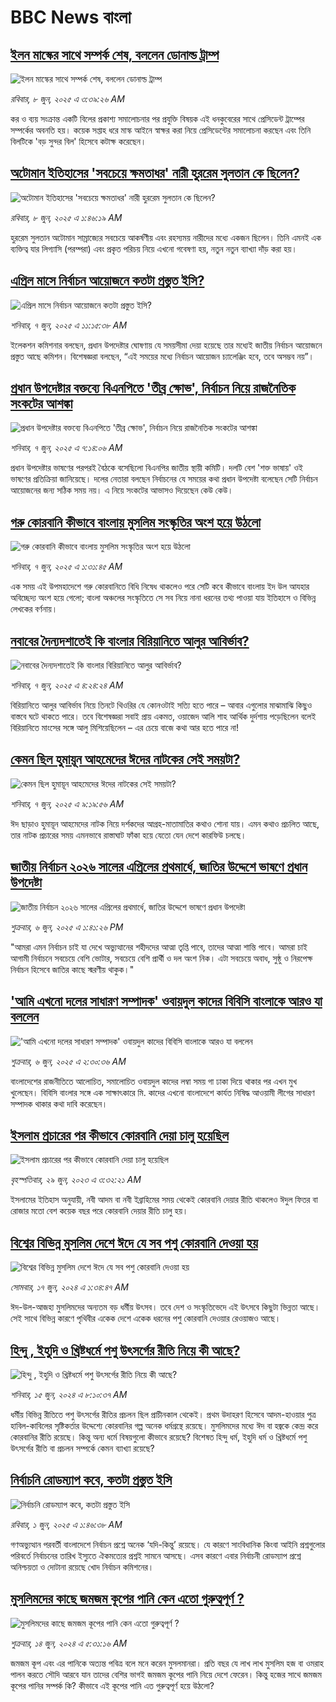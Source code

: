 # BBC News বাংলা## [ইলন মাস্কের সাথে সম্পর্ক শেষ, বললেন ডোনাল্ড ট্রাম্প](https://www.bbc.com/bengali/articles/czx0qgxlkw7o?at_campaign=githubrss)![ইলন মাস্কের সাথে সম্পর্ক শেষ, বললেন ডোনাল্ড ট্রাম্প](https://ichef.bbci.co.uk/ace/standard/240/cpsprodpb/52e1/live/43f5bc80-4417-11f0-b6e6-4ddb91039da1.jpg)_রবিবার, ৮ জুন, ২০২৫ এ ৩:৩৯:২৬ AM_কর ও ব্যয় সংক্রান্ত একটি বিলের প্রকাশ্য সমালোচনার পর প্রযুক্তি বিষয়ক এই ধনকুবেরের সাথে প্রেসিডেন্ট ট্রাম্পের সম্পর্কের অবনতি হয়। কয়েক সপ্তাহ ধরে মাস্ক আইনে স্বাক্ষর করা নিয়ে প্রেসিডেন্টের সমালোচনা করছেন এবং তিনি বিলটিকে 'বড় সুন্দর বিল' হিসেবে কটাক্ষ করেছেন।## [অটোমান ইতিহাসের 'সবচেয়ে ক্ষমতাধর' নারী হুররেম সুলতান কে ছিলেন?](https://www.bbc.com/bengali/articles/creqr0yy98zo?at_campaign=githubrss)![অটোমান ইতিহাসের 'সবচেয়ে ক্ষমতাধর' নারী হুররেম সুলতান কে ছিলেন?](https://ichef.bbci.co.uk/ace/standard/240/cpsprodpb/42ee/live/88e8a5e0-273a-11f0-8c66-ebf25fc2cfef.jpg)_রবিবার, ৮ জুন, ২০২৫ এ ১:৪৬:১৯ AM_হুররেম সুলতান অটোমান সাম্রাজ্যের সবচেয়ে আকর্ষণীয় এবং রহস্যময় নারীদের মধ্যে একজন ছিলেন। তিনি এমনই এক ব্যক্তিত্ব যার লিগ্যাসি (পরম্পরা) এবং প্রকৃত পরিচয় নিয়ে এখনো গবেষণা হয়, নতুন নতুন ব্যাখ্যা দাঁড় করা হয়।## [এপ্রিল মাসে নির্বাচন আয়োজনে কতটা প্রস্তুত ইসি?](https://www.bbc.com/bengali/articles/c4g2yjpe9lgo?at_campaign=githubrss)![এপ্রিল মাসে নির্বাচন আয়োজনে কতটা প্রস্তুত ইসি?](https://ichef.bbci.co.uk/ace/standard/240/cpsprodpb/41c0/live/89837970-438d-11f0-bace-e1270fc31f5e.jpg)_শনিবার, ৭ জুন, ২০২৫ এ ১১:১৫:৩৮ AM_ইলেকশন কমিশনার বলছেন, প্রধান উপদেষ্টার ঘোষণায় যে সময়সীমা দেয়া হয়েছে তার মধ্যেই জাতীয় নির্বাচন আয়োজনে প্রস্তুত আছে কমিশন। বিশেষজ্ঞরা বলছেন, “এই সময়ের মধ্যে নির্বাচন আয়োজন চ্যালেঞ্জিং হবে, তবে অসম্ভব নয়”।## [প্রধান উপদেষ্টার বক্তব্যে বিএনপিতে 'তীব্র ক্ষোভ', নির্বাচন নিয়ে রাজনৈতিক সংকটের আশঙ্কা](https://www.bbc.com/bengali/articles/c74nyvd3k12o?at_campaign=githubrss)![প্রধান উপদেষ্টার বক্তব্যে বিএনপিতে 'তীব্র ক্ষোভ', নির্বাচন নিয়ে রাজনৈতিক সংকটের আশঙ্কা](https://ichef.bbci.co.uk/ace/standard/240/cpsprodpb/75e4/live/89a774a0-436b-11f0-835b-310c7b938e84.jpg)_শনিবার, ৭ জুন, ২০২৫ এ ৭:১৪:০৬ AM_প্রধান উপদেষ্টার ভাষণের পরপরই বৈঠকে বসেছিলো বিএনপির জাতীয় স্থায়ী কমিটি। দলটি বেশ 'শক্ত ভাষায়' ওই ভাষণের প্রতিক্রিয়া জানিয়েছে। দলের নেতারা বলছেন নির্বাচনের যে সময়ের কথা প্রধান উপদেষ্টা বলেছেন সেটি নির্বাচন আয়োজনের জন্য সঠিক সময় নয়। এ নিয়ে সংকটের আভাসও দিয়েছেন কেউ কেউ।## [গরু কোরবানি কীভাবে বাংলায় মুসলিম সংস্কৃতির অংশ হয়ে উঠলো ](https://www.bbc.com/bengali/articles/c4gr7r58992o?at_campaign=githubrss)![গরু কোরবানি কীভাবে বাংলায় মুসলিম সংস্কৃতির অংশ হয়ে উঠলো ](https://ichef.bbci.co.uk/ace/standard/240/cpsprodpb/b116/live/91bdd740-3afd-11f0-96c3-cf669419a2b0.jpg)_শনিবার, ৭ জুন, ২০২৫ এ ১:৩১:৪৫ AM_এক সময় এই উপমহাদেশে গরু কোরবানিতে বিধি নিষেধ থাকলেও পরে সেটি কবে কীভাবে বাংলায় ইদ উল আযহার অবিচ্ছেদ্য অংশ হয়ে গেলো; বাংলা অঞ্চলের সংস্কৃতিতে সে সব নিয়ে নানা ধরনের তথ্য পাওয়া যায় ইতিহাসে ও বিভিন্ন লেখকের বর্ণনায়।## [নবাবের দৈন্যদশাতেই কি বাংলার বিরিয়ানিতে আলুর আবির্ভাব?](https://www.bbc.com/bengali/articles/cr7zmmljg5yo?at_campaign=githubrss)![নবাবের দৈন্যদশাতেই কি বাংলার বিরিয়ানিতে আলুর আবির্ভাব?](https://ichef.bbci.co.uk/ace/standard/240/cpsprodpb/5bf1/live/2ece1f20-3b78-11f0-8e6c-61934b4bd924.jpg)_শনিবার, ৭ জুন, ২০২৫ এ ৪:২৪:২৪ AM_বিরিয়ানিতে আলুর আবির্ভাব নিয়ে তিনটে থিওরির যে কোনওটাই সত্যি হতে পারে – আবার এগুলোর মাঝামাঝি কিছুও বাস্তবে ঘটে থাকতে পারে। তবে বিশেষজ্ঞরা সবাই প্রায় একমত, ওয়াজেদ আলি শাহ আর্থিক দুর্দশায় পড়েছিলেন বলেই বিরিয়ানিতে মাংসের সঙ্গে আলু মিশিয়েছিলেন – এর চেয়ে বাজে কথা আর হতে পারে না!## [কেমন ছিল হুমায়ূন আহমেদের ঈদের নাটকের সেই সময়টা?](https://www.bbc.com/bengali/articles/cx2j453zddgo?at_campaign=githubrss)![কেমন ছিল হুমায়ূন আহমেদের ঈদের নাটকের সেই সময়টা?](https://ichef.bbci.co.uk/ace/standard/240/cpsprodpb/efb6/live/bfc5e350-437f-11f0-88da-ad18448c06ba.jpg)_শনিবার, ৭ জুন, ২০২৫ এ ৯:১৯:৫৬ AM_ঈদ ছাড়াও হুমায়ূন আহমেদের নাটক নিয়ে দর্শকদের আগ্রহ-মাতামাতির কথাও শোনা যায়। এমন কথাও প্রচলিত আছে, তার নাটক প্রচারের সময় এমনভাবে রাস্তাঘাট ফাঁকা হয়ে যেতো যেন দেশে কারফিউ চলছে।## [জাতীয় নির্বাচন ২০২৬ সালের এপ্রিলের প্রথমার্ধে, জাতির উদ্দেশে ভাষণে প্রধান উপদেষ্টা](https://www.bbc.com/bengali/articles/c4gryx5v3glo?at_campaign=githubrss)![জাতীয় নির্বাচন ২০২৬ সালের এপ্রিলের প্রথমার্ধে, জাতির উদ্দেশে ভাষণে প্রধান উপদেষ্টা](https://ichef.bbci.co.uk/ace/standard/240/cpsprodpb/b576/live/39f4fdf0-42e0-11f0-bace-e1270fc31f5e.jpg)_শুক্রবার, ৬ জুন, ২০২৫ এ ১:৪১:২৬ PM_"আমরা এমন নির্বাচন চাই যা দেখে অভ্যুত্থানের শহীদদের আত্মা তৃপ্তি পাবে, তাদের আত্মা শান্তি পাবে। আমরা চাই আগামী নির্বাচনে সবচেয়ে বেশি ভোটার, সবচেয়ে বেশি প্রার্থী ও দল অংশ নিক। এটা সবচেয়ে অবাধ, সুষ্ঠু ও নিরপেক্ষ নির্বাচন হিসেবে জাতির কাছে স্মরণীয় থাকুক।"## ['আমি এখনো দলের সাধারণ সম্পাদক'  ওবায়দুল কাদের বিবিসি বাংলাকে আরও যা বললেন](https://www.bbc.com/bengali/articles/c98prgpl56do?at_campaign=githubrss)!['আমি এখনো দলের সাধারণ সম্পাদক'  ওবায়দুল কাদের বিবিসি বাংলাকে আরও যা বললেন](https://ichef.bbci.co.uk/ace/standard/240/cpsprodpb/dcdd/live/81faebd0-421f-11f0-bace-e1270fc31f5e.jpg)_শুক্রবার, ৬ জুন, ২০২৫ এ ২:৩০:৩৬ AM_বাংলাদেশের রাজনীতিতে আলোচিত, সমালোচিত ওবায়দুল কাদের লম্বা সময় গা ঢাকা দিয়ে থাকার পর এখন মুখ খুলেছেন। বিবিসি বাংলার সঙ্গে এক সাক্ষাৎকারে মি. কাদের এখনো বাংলাদেশে কার্যত নিষিদ্ধ আওয়ামী লীগের সাধারণ সম্পাদক থাকার কথা দাবি করেছেন।## [ইসলাম প্রচারের পর কীভাবে কোরবানি দেয়া চালু হয়েছিল](https://www.bbc.com/bengali/articles/c4n94jv8gn5o?at_campaign=githubrss)![ইসলাম প্রচারের পর কীভাবে কোরবানি দেয়া চালু হয়েছিল](https://ichef.bbci.co.uk/ace/standard/240/cpsprodpb/5867/live/ccd48d20-14fc-11ee-816c-eb33efffe2a0.jpg)_বৃহস্পতিবার, ২৯ জুন, ২০২৩ এ ৩:৩২:২১ AM_ইসলামের ইতিহাস অনুযায়ী, নবী আদম বা নবী ইব্রাহিমের সময় থেকেই কোরবানি দেয়ার রীতি থাকলেও ঈদুল ফিতর বা রোজার মতো বেশ কয়েক বছর পরে কোরবানি দেয়ার রীতি চালু হয়।## [বিশ্বের বিভিন্ন মুসলিম দেশে ঈদে যে সব পশু কোরবানি দেওয়া হয়](https://www.bbc.com/bengali/articles/cw00273x4g6o?at_campaign=githubrss)![বিশ্বের বিভিন্ন মুসলিম দেশে ঈদে যে সব পশু কোরবানি দেওয়া হয়](https://ichef.bbci.co.uk/ace/standard/240/cpsprodpb/93f5/live/12e84010-2bcf-11ef-a88c-091dd981830a.jpg)_সোমবার, ১৭ জুন, ২০২৪ এ ১:৩৪:৪৭ AM_ঈদ-উল-আজহা মুসলিমদের অন্যতম বড় ধর্মীয় উৎসব। তবে দেশ ও সংস্কৃতিভেদে এই উৎসবে কিছুটা ভিন্নতা আছে। সেই সাথে বিভিন্ন কারণে পৃথিবীর একেক দেশে একেক ধরনের পশু কোরবানি দেওয়ার রেওয়াজও আছে।## [হিন্দু , ইহুদি ও খ্রিষ্টধর্মে পশু উৎসর্গের রীতি নিয়ে কী আছে?](https://www.bbc.com/bengali/articles/cyxxpnyl9geo?at_campaign=githubrss)![হিন্দু , ইহুদি ও খ্রিষ্টধর্মে পশু উৎসর্গের রীতি নিয়ে কী আছে?](https://ichef.bbci.co.uk/ace/standard/240/cpsprodpb/4e14/live/880d8b70-255d-11ef-b3df-572685bc76f0.jpg)_শনিবার, ১৫ জুন, ২০২৪ এ ৮:১০:৩৭ AM_ধর্মীয় বিভিন্ন রীতিতে পশু উৎসর্গের রীতির প্রচলন ছিল প্রাচীনকাল থেকেই। প্রথম উদাহরণ হিসেবে আদম-হাওয়ার পুত্র হাবিল-কাবিলের সৃষ্টিকর্তার উদ্দেশ্যে কোরবানির গল্প অনেক ধর্মগ্রন্থে রয়েছে। মুসলিমদের মধ্যে ঈদ বা হজ্বকে কেন্দ্র করে কোরবানির রীতি রয়েছে। কিন্তু অন্য ধর্মে বিষয়গুলো কীভাবে রয়েছে? বিশেষত হিন্দু ধর্ম, ইহুদি ধর্ম ও খ্রিষ্টধর্মে পশু উৎসর্গের রীতি বা প্রচলন সম্পর্কে কেমন ব্যাখ্যা রয়েছে?## [নির্বাচনি রোডম্যাপ কবে, কতটা প্রস্তুত ইসি](https://www.bbc.com/bengali/articles/c1wdw2g4p2vo?at_campaign=githubrss)![নির্বাচনি রোডম্যাপ কবে, কতটা প্রস্তুত ইসি](https://ichef.bbci.co.uk/ace/standard/240/cpsprodpb/5c7f/live/722040a0-2b5b-11f0-8f57-b7237f6a66e6.jpg)_রবিবার, ১ জুন, ২০২৫ এ ১:৪৬:৩৮ AM_গণঅভ্যুত্থান পরবর্তী বাংলাদেশে নির্বাচন প্রশ্নে অনেক ‘যদি-কিন্তু’ রয়েছে। যে কারণে সাংবিধানিক কিংবা আইনি প্রশ্নগুলোর পরিবর্তে নির্বাচনের তারিখ ইস্যুতে ঐকমত্যের প্রশ্নই সামনে আসছে। এসব কারণে এবার নির্বাচনী রোডম্যাপ প্রশ্নে অনিশ্চয়তা ও দোটানা রয়েছে খোদ নির্বাচন কমিশনের।## [মুসলিমদের কাছে জমজম কূপের পানি কেন এতো গুরুত্বপূর্ণ ?](https://www.bbc.com/bengali/articles/cd11r0g4564o?at_campaign=githubrss)![মুসলিমদের কাছে জমজম কূপের পানি কেন এতো গুরুত্বপূর্ণ ?](https://ichef.bbci.co.uk/ace/standard/240/cpsprodpb/e431/live/e3d2efb0-2a10-11ef-b3b8-ed2dd2d12607.jpg)_শুক্রবার, ১৪ জুন, ২০২৪ এ ৫:৩১:১৬ AM_জমজম কূপ এবং এর পানিকে অত্যন্ত পবিত্র বলে মনে করেন মুসলমানরা। প্রতি বছর যে লাখ লাখ মুসলিম হজ বা ওমরাহ পালন করতে সৌদি আরবে যান তাদের বেশির ভাগই জমজম কূপের পানি নিয়ে দেশে ফেরেন। কিন্তু হজের সাথে জমজম কূপের পানির সম্পর্ক কি? কীভাবে এই কূপের পানি এত গুরুত্বপূর্ণ হয়ে উঠলো?